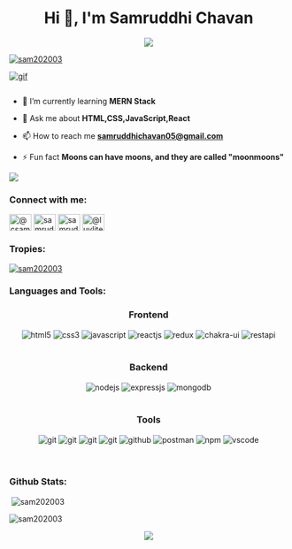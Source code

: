 

<h1 align="center">Hi 👋, I'm Samruddhi Chavan</h1>
<p align="center">
  <a href="https://github.com/DenverCoder1/readme-typing-svg">
   <div align="center">
 <img src="https://readme-typing-svg.herokuapp.com/?lines=Aspiring+Full+Stack+Web+Developer;An+Enthusiast;Life-Long+Learner&color=cyan&center=true" />
</div>
<p align="left"> <img src="https://komarev.com/ghpvc/?username=sam202003&label=Profile%20views&color=0e75b6&style=flat" alt="sam202003" /> </p>
    <p  align="left"> <img src="https://miro.medium.com/max/1400/1*qdAW1TjCN57h1lbuuzvchg.gif" alt="gif"/></p>


<p align="left"> <a href="https://twitter.com/" target="blank"><img src="https://img.shields.io/twitter/follow/?logo=twitter&style=for-the-badge" alt="" /></a> </p>

- 🌱 I’m currently learning **MERN Stack**

- 💬 Ask me about **HTML,CSS,JavaScript,React**

- 📫 How to reach me **samruddhichavan05@gmail.com**

- ⚡ Fun fact **Moons can have moons, and they are called "moonmoons"**
<img src="https://user-images.githubusercontent.com/73097560/115834477-dbab4500-a447-11eb-908a-139a6edaec5c.gif"> 
<h3 align="left">Connect with me:</h3>
<p align="left">
<a href="https://codepen.io/@csam202003" target="blank"><img align="center" src="https://raw.githubusercontent.com/rahuldkjain/github-profile-readme-generator/master/src/images/icons/Social/codepen.svg" alt="@csam202003" height="30" width="40" /></a>
<a href="https://codesandbox.com/samruddhi chavan" target="blank"><img align="center" src="https://raw.githubusercontent.com/rahuldkjain/github-profile-readme-generator/master/src/images/icons/Social/codesandbox.svg" alt="samruddhi chavan" height="30" width="40" /></a>
<a href="https://fb.com/samruddhi chavan" target="blank"><img align="center" src="https://raw.githubusercontent.com/rahuldkjain/github-profile-readme-generator/master/src/images/icons/Social/facebook.svg" alt="samruddhi chavan" height="30" width="40" /></a>
<a href="https://instagram.com/@luvlite" target="blank"><img align="center" src="https://raw.githubusercontent.com/rahuldkjain/github-profile-readme-generator/master/src/images/icons/Social/instagram.svg" alt="@luvlite" height="30" width="40" /></a>
</p>
    <h3>Tropies:</h3>
<p align="left" > <a href="https://github.com/ryo-ma/github-profile-trophy"><img src="https://github-profile-trophy.vercel.app/?username=sam202003" alt="sam202003" /></a> </p> 
<h3 align="left">Languages and Tools:</h3>
 <div align="center"><h3 align="center">Frontend</h3>
   <img src="https://img.shields.io/badge/html5-%23E34F26.svg?style=for-the-badge&logo=html5&logoColor=white" align="center" alt="html5">
   <img src = "https://img.shields.io/badge/css3-%231572B6.svg?style=for-the-badge&logo=css3&logoColor=white" align="center" alt="css3">
   <img src ="https://img.shields.io/badge/javascript-%23323330.svg?style=for-the-badge&logo=javascript&logoColor=%23F7DF1E" align="center" alt="javascript">
   <img src="https://img.shields.io/badge/React-20232A?style=for-the-badge&logo=react&logoColor=61DAFB"  align="center" alt="reactjs" />
   <img src="https://img.shields.io/badge/Redux-593D88?style=for-the-badge&logo=redux&logoColor=white"  align="center" alt="redux" />
   <img src = "https://img.shields.io/badge/chakra ui-%234ED1C5.svg?style=for-the-badge&logo=chakraui&logoColor=white" align="center" alt="chakra-ui"/>
   <img src="https://img.shields.io/badge/rest api-%23000000.svg?style=for-the-badge&logo=flask&logoColor=white" align="center" alt="restapi"/>  
 </div>

 <br/>

 <div align="center"><h3 align="center">Backend</h3> 
   <img src="https://img.shields.io/badge/Node.js-339933?style=for-the-badge&logo=nodedotjs&logoColor=white" align="center" alt="nodejs" />
   <img src="https://img.shields.io/badge/Express.js-000000?style=for-the-badge&logo=express&logoColor=white" align="center" alt="expressjs"/>
   <img src="https://img.shields.io/badge/MongoDB-4EA94B?style=for-the-badge&logo=mongodb&logoColor=white" align="center" alt="mongodb"/>
 </div>

 <br/>

<div align="center"><h3 align="center">Tools</h3> 
   <img src="https://img.shields.io/badge/heroku-%23430098.svg?style=for-the-badge&logo=heroku&logoColor=white" align="center" alt="git"/>
   <img src="https://img.shields.io/badge/netlify-%23000000.svg?style=for-the-badge&logo=netlify&logoColor=#00C7B7" align="center" alt="git"/>
   <img src="https://img.shields.io/badge/vercel-%23000000.svg?style=for-the-badge&logo=vercel&logoColor=whit" align="center" alt="git"/>
   <img src="https://img.shields.io/badge/Git-f44d27?style=for-the-badge&logo=git&logoColor=white"  align="center" alt="git"/>
   <img src="https://img.shields.io/badge/GitHub-100000?style=for-the-badge&logo=github&logoColor=white"  align="center" alt="github"/>
   <img src ="https://img.shields.io/badge/Postman-FF6C37?style=for-the-badge&logo=postman&logoColor=white" align="center" alt="postman">
   <img src = "https://img.shields.io/badge/NPM-%23000000.svg?style=for-the-badge&logo=npm&logoColor=white" align="center" alt="npm">
   <img src="https://img.shields.io/badge/Visual%20Studio-5C2D91.svg?style=for-the-badge&logo=visual-studio&logoColor=white"  align="center" alt="vscode"/>
   <br/>
   <br/>
 </div> 
</div>

<br/>

<h3>Github Stats:</h3>
<p>&nbsp;<img align="center" src="https://github-readme-stats.vercel.app/api?username=sam202003&show_icons=true&locale=en" alt="sam202003" /></p> 

<p><img align="center" src="https://github-readme-streak-stats.herokuapp.com/?user=sam202003&" alt="sam202003" /></p>
<p align="center">
  <img  src="https://raw.githubusercontent.com/Trilokia/Trilokia/379277808c61ef204768a61bbc5d25bc7798ccf1/bottom_header.svg">
  </p>
